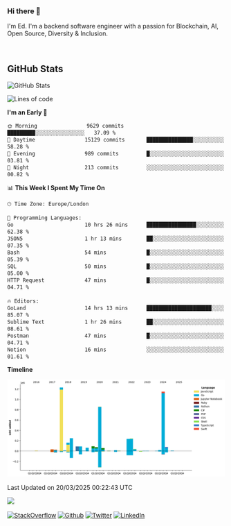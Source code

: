 ### Hi there 👋
 I'm Ed. I'm a backend software engineer with a passion for Blockchain, AI, Open Source, Diversity & Inclusion.

<br />

<h2>GitHub Stats</h2>
<p><img src="https://github-readme-stats.vercel.app/api?username=echarrod&amp;show_icons=true" alt="GitHub Stats"></p>

<!--START_SECTION:waka-->
![Lines of code](https://img.shields.io/badge/From%20Hello%20World%20I%27ve%20Written-4.8%20million%20lines%20of%20code-blue)

**I'm an Early 🐤** 

```text
🌞 Morning                9629 commits        █████████░░░░░░░░░░░░░░░░   37.09 % 
🌆 Daytime                15129 commits       ███████████████░░░░░░░░░░   58.28 % 
🌃 Evening                989 commits         █░░░░░░░░░░░░░░░░░░░░░░░░   03.81 % 
🌙 Night                  213 commits         ░░░░░░░░░░░░░░░░░░░░░░░░░   00.82 % 
```


📊 **This Week I Spent My Time On** 

```text
🕑︎ Time Zone: Europe/London

💬 Programming Languages: 
Go                       10 hrs 26 mins      ████████████████░░░░░░░░░   62.38 % 
JSON5                    1 hr 13 mins        ██░░░░░░░░░░░░░░░░░░░░░░░   07.35 % 
Bash                     54 mins             █░░░░░░░░░░░░░░░░░░░░░░░░   05.39 % 
SQL                      50 mins             █░░░░░░░░░░░░░░░░░░░░░░░░   05.00 % 
HTTP Request             47 mins             █░░░░░░░░░░░░░░░░░░░░░░░░   04.71 % 

🔥 Editors: 
GoLand                   14 hrs 13 mins      █████████████████████░░░░   85.07 % 
Sublime Text             1 hr 26 mins        ██░░░░░░░░░░░░░░░░░░░░░░░   08.61 % 
Postman                  47 mins             █░░░░░░░░░░░░░░░░░░░░░░░░   04.71 % 
Notion                   16 mins             ░░░░░░░░░░░░░░░░░░░░░░░░░   01.61 % 
```

**Timeline**

![Lines of Code chart](https://raw.githubusercontent.com/echarrod/echarrod/main/assets/bar_graph.png)


 Last Updated on 20/03/2025 00:22:43 UTC
<!--END_SECTION:waka-->

![](https://komarev.com/ghpvc/?username=echarrod)

<p>
<a href="https://stackoverflow.com/users/1014632/ech" target="_blank"><img alt="StackOverflow" src="https://img.shields.io/badge/-Stackoverflow-FE7A16?style=for-the-badge&logo=stack-overflow&logoColor=white" /></a> 
<a href="https://github.com/echarrod" target="_blank"><img alt="Github" src="https://img.shields.io/badge/GitHub-%2312100E.svg?&style=for-the-badge&logo=Github&logoColor=white" /></a> 
<a href="https://twitter.com/e_harrod" target="_blank"><img alt="Twitter" src="https://img.shields.io/badge/twitter-%231DA1F2.svg?&style=for-the-badge&logo=twitter&logoColor=white" /></a> 
<a href="https://www.linkedin.com/in/ed-harrod" target="_blank"><img alt="LinkedIn" src="https://img.shields.io/badge/linkedin-%230077B5.svg?&style=for-the-badge&logo=linkedin&logoColor=white" /></a>

